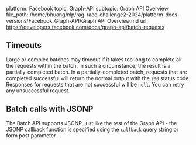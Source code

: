 platform: Facebook
topic: Graph-API
subtopic: Graph API Overview
file_path: /home/bhuang/nlp/rag-race-challenge2-2024/platform-docs-versions/Facebook_Graph-API/Graph API Overview.md
url: https://developers.facebook.com/docs/graph-api/batch-requests

## Timeouts

Large or complex batches may timeout if it takes too long to complete all the requests within the batch. In such a circumstance, the result is a partially-completed batch. In a partially-completed batch, requests that are completed successful will return the normal output with the `200` status code. Responses for requests that are not successful will be `null`. You can retry any unsuccessful request.

## Batch calls with JSONP

The Batch API supports JSONP, just like the rest of the Graph API - the JSONP callback function is specified using the `callback` query string or form post parameter.